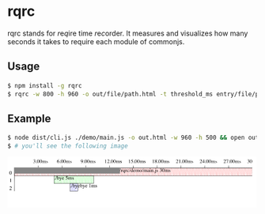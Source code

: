 # rqrc

rqrc stands for *r*e*q*ire time *r*e*c*order.
It measures and visualizes how many seconds it takes to require each module of commonjs.

## Usage

```sh
$ npm install -g rqrc
$ rqrc -w 800 -h 960 -o out/file/path.html -t threshold_ms entry/file/path.js
```

## Example

```sh
$ node dist/cli.js ./demo/main.js -o out.html -w 960 -h 500 && open out.html
$ # you'll see the following image
```

![example](./example.png)